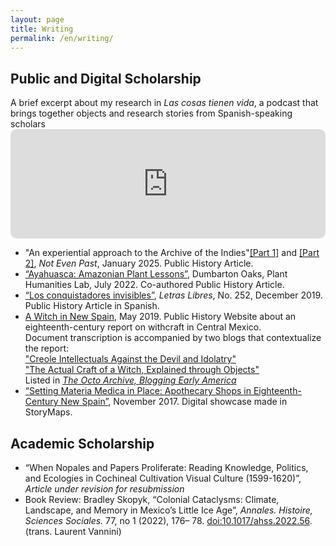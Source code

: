 ```yaml
---
layout: page
title: Writing
permalink: /en/writing/
---
```

 <div>
  <h2>Public and Digital Scholarship</h2>
 A brief excerpt about my research in <i>Las cosas tienen vida</i>, a podcast that brings together objects and research stories from Spanish-speaking scholars
  <iframe allow="autoplay *; encrypted-media *; fullscreen *; clipboard-write" frameborder="0" height="175" style="width:100%;max-width:660px;overflow:hidden;border-radius:10px;" sandbox="allow-forms allow-popups allow-same-origin allow-scripts allow-storage-access-by-user-activation allow-top-navigation-by-user-activation" src="https://embed.podcasts.apple.com/us/podcast/una-tela-te%C3%B1ida-m%C3%A9xico/id1562622592?i=1000554024593"> </iframe>
  
 <ul> 
  <li>"An experiential approach to the Archive of the Indies"<a href="https://notevenpast.org/neps-archive-chronicles-an-experiential-approach-to-the-archive-of-the-indies/">[Part 1]</a> and <a href="https://notevenpast.org/neps-archive-chronicles-three-how-tos-in-pares/">[Part 2]</a>, <i>Not Even Past</i>, January 2025. Public History Article. </li>
  
  <li><a href="https://lab.plant-humanities.org/ayahuasca/">“Ayahuasca: Amazonian Plant Lessons”</a>, Dumbarton Oaks, Plant Humanities Lab, July 2022. Co-authored Public History Article.</li>

  <li><a href="https://letraslibres.com/revista/los-conquistadores-invisibles/">“Los conquistadores invisibles”</a>, <i>Letras Libres</i>, No. 252, December 2019. Public History Article in Spanish.</li>

<li><a href="https://witchcraftinnewspain.wordpress.com/">A Witch in New Spain</a>, May 2019. Public History Website about an eighteenth-century report on withcraft in Central Mexico. </li>
Document transcription is accompanied by two blogs that contextualize the report:
 <br><a href="https://witchcraftinnewspain.wordpress.com/en/blog-1/">"Creole Intellectuals Against the Devil and Idolatry"</a>
 <br><a href="https://witchcraftinnewspain.wordpress.com/en/blog-2/">"The Actual Craft of a Witch, Explained through Objects"</a>
<br>Listed in <i> <a href="https://oieahc.wm.edu/digital-projects/the-octo/the-octo-archive/">The Octo Archive, Blogging Early America</a> </i>

<li><a href="https://arcg.is/0jKKez">“Setting Materia Medica in Place: Apothecary Shops in Eighteenth-Century New Spain”</a>, November 2017. Digital showcase made in StoryMaps. </li>
</ul>
 </div>
 
 <div>
  <h2>Academic Scholarship</h2>
  <ul>
  <li>“When Nopales and Papers Proliferate: Reading Knowledge, Politics, and Ecologies in Cochineal Cultivation Visual Culture (1599-1620)”, <i> Article under revision for resubmission</i></li> 

  <li> Book Review: Bradley Skopyk, “Colonial Cataclysms: Climate, Landscape, and Memory in Mexico’s Little Ice Age”, <i>Annales. Histoire, Sciences Sociales.</i> 77, no 1 (2022), 176–  78. <a href="https://doi.org/10.1017/ahss.2022.56 ">doi:10.1017/ahss.2022.56</a>. (trans. Laurent Vannini)</li> 
</ul>
</div>
